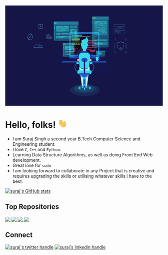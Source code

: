 <p align="center">
    <img src="assets/developer.png" alt-text="developer" height="320px" width="100%">
</p>

# Hello, folks! <img src="assets/wave.gif" width="30px">
- I am Suraj Singh a second year B.Tech Computer Science and Engineering student.
- I love ```C```, ```C++``` and ```Python```.
- Learning Data Structure Algorithms, as well as doing Front End Web development.
- Great love for ```sudo```
- I am looking forward to collaborate in any Project that is creative and requires upgrading the skills or utilising whatever skills i have to the best.

[![suraj's GitHub stats](https://github-readme-stats.vercel.app/api?username=suraj-singh12&theme=github_dark&show_icons=true&count_private=true)](https://github.com/suraj-singh12)

## Top Repositories
<a href="https://github.com/suraj-singh12/Project-SearchEverywhere">
  <img align="center" src="https://github-readme-stats.vercel.app/api/pin/?username=suraj-singh12&theme=jolly&repo=Project-SearchEverywhere" />
</a>
<a href="https://github.com/suraj-singh12/Project-Rahat">
  <img align="center" src="https://github-readme-stats.vercel.app/api/pin/?username=suraj-singh12&theme=jolly&repo=Project-Rahat" />
</a>
<a href="https://github.com/suraj-singh12/any-to-pdf">
  <img align="center" src="https://github-readme-stats.vercel.app/api/pin/?username=suraj-singh12&theme=jolly&repo=any-to-pdf" />
</a>
<a href="https://github.com/suraj-singh12/CSE202CPPCodes">
  <img align="center" src="https://github-readme-stats.vercel.app/api/pin/?username=suraj-singh12&theme=jolly&repo=CSE202CPPCodes" />
</a>

## Connect
[![suraj's twitter handle](https://img.shields.io/badge/Twitter-1DA1F2?style=for-the-badge&logo=twitter&logoColor=white)](https://twitter.com/suraj_singh_12)
[![suraj's linkedin handle](https://img.shields.io/badge/LinkedIn-0077B5?style=for-the-badge&logo=linkedin&logoColor=white)](https://www.linkedin.com/in/suraj-singh-5092/)

<!---
suraj-singh12/suraj-singh12 is a ✨ special ✨ repository because its `README.md` (this file) appears on your GitHub profile.
You can click the Preview link to take a look at your changes.
--->
